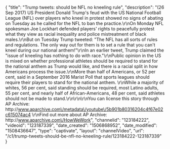 {
    "title": "Trump tweets: should be NFL no kneeling rule",
    "description": "(26 Sep 2017) US  President Donald Trump's feud with the US National Football League (NFL) over players who kneel in protest showed no signs of abating on Tuesday as he called for the NFL to ban the practice.\r\nOn Monday NFL spokesman Joe Lockhart defended players' rights to peacefully protest what they view as racial inequality and police mistreatment of black males.\r\nBut on Tuesday Trump tweeted: \"The NFL has all sorts of rules and regulations. The only way out for them is to set a rule that you can't kneel during our national anthem!\"\r\nIn an earlier tweet, Trump claimed the \"issue of kneeling has nothing to do with race.\"\r\nPublic opinion in the US is mixed on whether professional athletes should be required to stand for the national anthem as Trump would like, and there is a racial split in how Americans process the issue.\r\nMore than half of Americans, or 52 per cent, said in a September 2016 Marist Poll that sports leagues should require their players to stand for the national anthem. \r\nWhile a majority of whites, 56 per cent, said standing should be required, most Latino adults, 55 per cent, and nearly half of African-Americans, 48 per cent, said athletes should not be made to stand.\r\n\r\n\r\nYou can license this story through AP Archive: http:\/\/www.aparchive.com\/metadata\/youtube\/5b901b80316204c4f67e02c615074ac4 \r\nFind out more about AP Archive: http:\/\/www.aparchive.com\/HowWeWork",
    "channelid": "123184222",
    "videoid": "123187339",
    "date_created": "1506868952",
    "date_modified": "1508436647",
    "type": "captivate",
    "layout": "channelVideo",
    "url": "\/c1\/trump-tweets-should-be-nfl-no-kneeling-rule\/123184222-123187339"
}